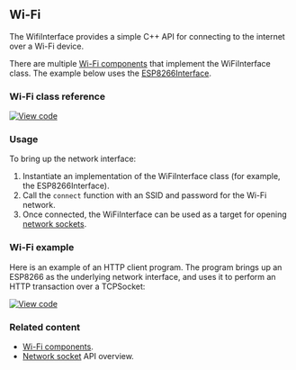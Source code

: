 ## Wi-Fi

The WifiInterface provides a simple C++ API for connecting to the internet over a Wi-Fi device.

There are multiple [Wi-Fi components](https://os.mbed.com/components/cat/wifi/) that implement the WiFiInterface class. The example below uses the [ESP8266Interface](https://github.com/armmbed/esp8266-driver).

### Wi-Fi class reference

[![View code](https://www.mbed.com/embed/?type=library)](https://os.mbed.com/docs/v5.7/mbed-os-api-doxy/class_wi_fi_interface.html)

### Usage

To bring up the network interface:

1. Instantiate an implementation of the WiFiInterface class (for example, the ESP8266Interface).
1. Call the `connect` function with an SSID and password for the Wi-Fi network.
1. Once connected, the WiFiInterface can be used as a target for opening [network sockets](/docs/v5.7/reference/network-socket.html).

### Wi-Fi example

Here is an example of an HTTP client program. The program brings up an ESP8266 as the underlying network interface, and uses it to perform an HTTP transaction over a TCPSocket:

[![View code](https://www.mbed.com/embed/?url=https://os.mbed.com/teams/mbed_example/code/TCPSocketWiFi_Example/)](https://os.mbed.com/teams/mbed_example/code/TCPSocketWiFi_Example/file/6a4e57edc2b2/main.cpp)

### Related content

- [Wi-Fi components](https://os.mbed.com/components/cat/wifi/).
- [Network socket](/docs/v5.7/reference/network-socket.html) API overview.
